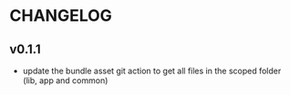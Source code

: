 # CHANGELOG

## v0.1.1

- update the bundle asset git action to get all files in the scoped folder (lib, app and common)
